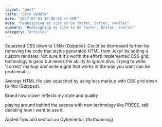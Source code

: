 ```yaml
---
layout: "post"
title: "Site Update"
date: "2017-07-04 17:00:00 +/-GMT"
meta: "Redesigning my site to be faster, better, smaller"
summary: "Redesigning my site to be faster, better, smaller"
category: "Articles"
---
```


 Squashed CSS down to 1.5kb (Gzipped). Could be decreased further by removing the code that styles generated HTML from Jekyll by adding a custom renderer. Not sure if it's worth the effort!
Implemented CSS grid, technology is good but needs the ability to ignore divs. Trying to write 'correct' markup *and* write a grid that works in the way you want can be problematic.

Average HTML file size squashed by using less markup with CSS grid down to 4kb (Gzipped).

Brand now closer reflects my style and quality

playing around behind the scenes with new technology like POSSE, still deciding how I want to use it.

Added Tips and section on Cybernetics (forthcoming)
